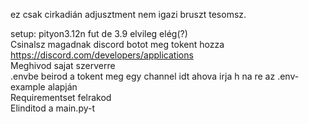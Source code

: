 ez csak cirkadián adjusztment nem igazi bruszt tesomsz.

setup:
pityon3.12n fut de 3.9 elvileg elég(?)  
Csinalsz magadnak discord botot meg tokent hozza https://discord.com/developers/applications  
Meghivod sajat szerverre  
.envbe beirod a tokent meg egy channel idt ahova irja h na re az .env-example alapján  
Requirementset felrakod  
Elinditod a main.py-t 